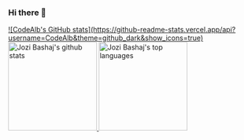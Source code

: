### Hi there 👋

<!--
**CodeAlb/codealb** is a ✨ _special_ ✨ repository because its `README.md` (this file) appears on your GitHub profile.

Here are some ideas to get you started:

- 🔭 I’m currently working on ...
- 🌱 I’m currently learning ...
- 👯 I’m looking to collaborate on ...
- 🤔 I’m looking for help with ...
- 💬 Ask me about ...
- 📫 How to reach me: ...
- 😄 Pronouns: ...
- ⚡ Fun fact: ...
-->
<a href="https://www.linkedin.com/in/jozibashaj">
  ![CodeAlb's GitHub stats](https://github-readme-stats.vercel.app/api?username=CodeAlb&theme=github_dark&show_icons=true)
  <img height="180rem" src="https://github-readme-stats.vercel.app/api?username=CodeAlb&show_icons=true&theme=react" alt="Jozi Bashaj's github stats" />
  <img height="180rem" src="https://github-readme-stats.vercel.app/api/top-langs/?username=CodeAlb&layout=compact&theme=react" alt="Jozi Bashaj's top languages" />
</a>
